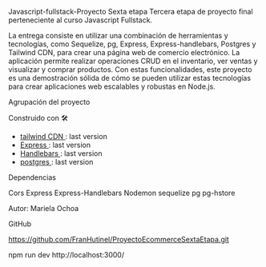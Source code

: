 Javascript-fullstack-Proyecto Sexta etapa Tercera etapa de proyecto final perteneciente al curso Javascript Fullstack.

La entrega consiste en utilizar una combinación de herramientas y tecnologías, como Sequelize, pg, Express, Express-handlebars, Postgres y Tailwind CDN, para crear una página web de comercio electrónico. La aplicación permite realizar operaciones CRUD en el inventario, ver ventas y visualizar y comprar productos. Con estas funcionalidades, este proyecto es una demostración sólida de cómo se pueden utilizar estas tecnologías para crear aplicaciones web escalables y robustas en Node.js.

Agrupación del proyecto

Construido con 🛠

* [tailwind CDN ](https://tailwindcss.com/docs/installation/play-cdn): last version
* [Express ](https://expressjs.com): last version
* [Handlebars ](https://handlebarsjs.com): last version
* [postgres ](https://www.postgresql.org): last version

Dependencias 

Cors
Express
Express-Handlebars
Nodemon
sequelize 
pg
pg-hstore


Autor: Mariela Ochoa

GitHub

https://github.com/FranHutinel/ProyectoEcommerceSextaEtapa.git

npm run dev http://localhost:3000/





